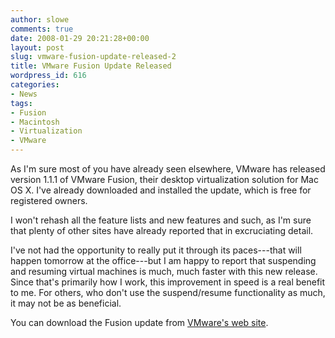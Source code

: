 ```yaml
---
author: slowe
comments: true
date: 2008-01-29 20:21:28+00:00
layout: post
slug: vmware-fusion-update-released-2
title: VMware Fusion Update Released
wordpress_id: 616
categories:
- News
tags:
- Fusion
- Macintosh
- Virtualization
- VMware
---
```


As I'm sure most of you have already seen elsewhere, VMware has released version 1.1.1 of VMware Fusion, their desktop virtualization solution for Mac OS X. I've already downloaded and installed the update, which is free for registered owners.

I won't rehash all the feature lists and new features and such, as I'm sure that plenty of other sites have already reported that in excruciating detail.

I've not had the opportunity to really put it through its paces---that will happen tomorrow at the office---but I am happy to report that suspending and resuming virtual machines is much, much faster with this new release. Since that's primarily how I work, this improvement in speed is a real benefit to me. For others, who don't use the suspend/resume functionality as much, it may not be as beneficial.

You can download the Fusion update from [VMware's web site](http://www.vmware.com/mac/).
